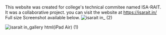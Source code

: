 This website was created for college's technical commitee named ISA-RAIT.
It was a collaborative project.
you can visit the website at https://isarait.in/
Full size Screenshot available below.
![isarait in_ (2)](https://user-images.githubusercontent.com/67747523/206262881-ef9340c4-61ac-4d52-9721-ebbf8f8aca20.png)

![isarait in_gallery html(iPad Air) (1)](https://user-images.githubusercontent.com/67747523/206263403-5bc3fbf1-9c94-4723-9114-ccdfb54a05aa.png)
